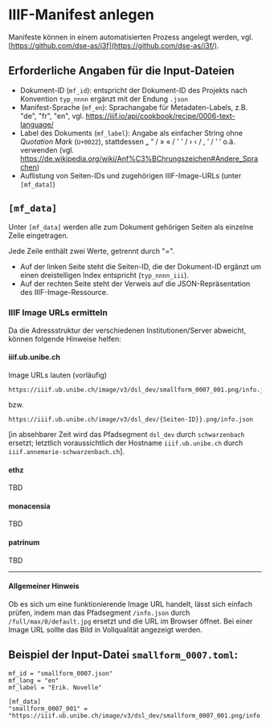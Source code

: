 # IIIF-Manifest anlegen

Manifeste können in einem automatisierten Prozess angelegt werden, vgl. [https://github.com/dse-as/i3f](https://github.com/dse-as/i3f/).

## Erforderliche Angaben für die Input-Dateien

* Dokument-ID (`mf_id`): entspricht der Dokument-ID des Projekts nach Konvention `typ_nnnn` ergänzt mit der Endung `.json`
* Manifest-Sprache (`mf_en`): Sprachangabe für Metadaten-Labels, z.B. "de", "fr", "en", vgl. https://iiif.io/api/cookbook/recipe/0006-text-language/
* Label des Dokuments (`mf_label`): Angabe als einfacher String ohne *Quotation Mark* (`U+0022`), stattdessen „ “ / » « / ' ' / › ‹ / ‚ ‘ / ‘ ’  o.ä. verwenden (vgl. https://de.wikipedia.org/wiki/Anf%C3%BChrungszeichen#Andere_Sprachen)
* Auflistung von Seiten-IDs und zugehörigen IIIF-Image-URLs (unter `[mf_data]`)

## `[mf_data]`

Unter `[mf_data]` werden alle zum Dokument gehörigen Seiten als einzelne Zeile eingetragen.

Jede Zeile enthält zwei Werte, getrennt durch "=". 

* Auf der linken Seite steht die Seiten-ID, die der Dokument-ID ergänzt um einen dreistelligen Index entspricht (`typ_nnnn_iii`).
* Auf der rechten Seite steht der Verweis auf die JSON-Repräsentation des IIIF-Image-Ressource.

### IIIF Image URLs ermitteln

Da die Adressstruktur der verschiedenen Institutionen/Server abweicht, können folgende Hinweise helfen:

#### iiif.ub.unibe.ch

Image URLs lauten (vorläufig) 

```
https://iiif.ub.unibe.ch/image/v3/dsl_dev/smallform_0007_001.png/info.json
```
bzw.

```
https://iiif.ub.unibe.ch/image/v3/dsl_dev/{Seiten-ID}}.png/info.json
```

[in absehbarer Zeit wird das Pfadsegment `dsl_dev` durch `schwarzenbach` ersetzt; letztlich voraussichtlich der Hostname `iiif.ub.unibe.ch` durch `iiif.annemarie-schwarzenbach.ch`].

#### ethz

TBD

#### monacensia

TBD

#### patrinum

TBD

---

#### Allgemeiner Hinweis

Ob es sich um eine funktionierende Image URL handelt, lässt sich einfach prüfen, indem man das Pfadsegment `/info.json` durch `/full/max/0/default.jpg` ersetzt und die URL im Browser öffnet. Bei einer Image URL sollte das Bild in Vollqualität angezeigt werden.

## Beispiel der Input-Datei `smallform_0007.toml`:

```
mf_id = "smallform_0007.json"
mf_lang = "en"
mf_label = "Erik. Novelle"

[mf_data]
"smallform_0007_001" = "https://iiif.ub.unibe.ch/image/v3/dsl_dev/smallform_0007_001.png/info.json"
```